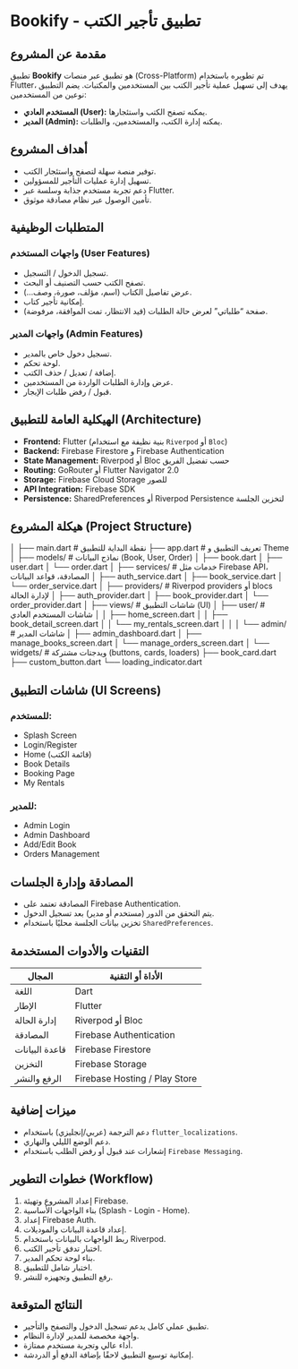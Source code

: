 # Bookify - تطبيق تأجير الكتب

## مقدمة عن المشروع
تطبيق **Bookify** هو تطبيق عبر منصات (Cross-Platform) تم تطويره باستخدام Flutter، يهدف إلى تسهيل عملية تأجير الكتب بين المستخدمين والمكتبات. يضم التطبيق نوعين من المستخدمين:
- **المستخدم العادي (User):** يمكنه تصفح الكتب واستئجارها.
- **المدير (Admin):** يمكنه إدارة الكتب، والمستخدمين، والطلبات.

## أهداف المشروع
- توفير منصة سهلة لتصفح واستئجار الكتب.
- تسهيل إدارة عمليات التأجير للمسؤولين.
- دعم تجربة مستخدم جذابة وسلسة عبر Flutter.
- تأمين الوصول عبر نظام مصادقة موثوق.

## المتطلبات الوظيفية

### واجهات المستخدم (User Features)
- تسجيل الدخول / التسجيل.
- تصفح الكتب حسب التصنيف أو البحث.
- عرض تفاصيل الكتاب (اسم، مؤلف، صورة، وصف...).
- إمكانية تأجير كتاب.
- صفحة “طلباتي” لعرض حالة الطلبات (قيد الانتظار، تمت الموافقة، مرفوضة).

### واجهات المدير (Admin Features)
- تسجيل دخول خاص بالمدير.
- لوحة تحكم.
- إضافة / تعديل / حذف الكتب.
- عرض وإدارة الطلبات الواردة من المستخدمين.
- قبول / رفض طلبات الإيجار.

## الهيكلية العامة للتطبيق (Architecture)
- **Frontend:** Flutter (بنية نظيفة مع استخدام `Riverpod` أو `Bloc`)
- **Backend:** Firebase Firestore و Firebase Authentication
- **State Management:** Riverpod أو Bloc حسب تفضيل الفريق
- **Routing:** GoRouter أو Flutter Navigator 2.0
- **Storage:** Firebase Cloud Storage للصور
- **API Integration:** Firebase SDK
- **Persistence:** SharedPreferences أو Riverpod Persistence لتخزين الجلسة

## هيكلة المشروع (Project Structure)
│
├── main.dart               # نقطة البداية للتطبيق
├── app.dart                # تعريف التطبيق و Theme
│
├── models/                 # نماذج البيانات (Book, User, Order)
│   ├── book.dart
│   ├── user.dart
│   └── order.dart
│
├── services/               # خدمات مثل Firebase API، المصادقة، قواعد البيانات
│   ├── auth_service.dart
│   ├── book_service.dart
│   └── order_service.dart
│
├── providers/              # Riverpod providers أو blocs لإدارة الحالة
│   ├── auth_provider.dart
│   ├── book_provider.dart
│   └── order_provider.dart
│
├── views/                  # شاشات التطبيق (UI)
│   ├── user/               # شاشات المستخدم العادي
│   │   ├── home_screen.dart
│   │   ├── book_detail_screen.dart
│   │   └── my_rentals_screen.dart
│   │
│   └── admin/              # شاشات المدير
│       ├── admin_dashboard.dart
│       ├── manage_books_screen.dart
│       └── manage_orders_screen.dart
│
└── widgets/                # ويدجتات مشتركة (buttons, cards, loaders)
    ├── book_card.dart
    ├── custom_button.dart
    └── loading_indicator.dart

## شاشات التطبيق (UI Screens)

### للمستخدم:
- Splash Screen  
- Login/Register  
- Home (قائمة الكتب)  
- Book Details  
- Booking Page  
- My Rentals  

### للمدير:
- Admin Login  
- Admin Dashboard  
- Add/Edit Book  
- Orders Management  

## المصادقة وإدارة الجلسات
- المصادقة تعتمد على Firebase Authentication.
- يتم التحقق من الدور (مستخدم أو مدير) بعد تسجيل الدخول.
- تخزين بيانات الجلسة محليًا باستخدام `SharedPreferences`.

## التقنيات والأدوات المستخدمة

| المجال         | الأداة أو التقنية        |
|----------------|------------------------|
| اللغة          | Dart                   |
| الإطار         | Flutter                |
| إدارة الحالة   | Riverpod أو Bloc       |
| المصادقة       | Firebase Authentication|
| قاعدة البيانات | Firebase Firestore     |
| التخزين        | Firebase Storage       |
| الرفع والنشر   | Firebase Hosting / Play Store |

## ميزات إضافية
- دعم الترجمة (عربي/إنجليزي) باستخدام `flutter_localizations`.
- دعم الوضع الليلي والنهاري.
- إشعارات عند قبول أو رفض الطلب باستخدام `Firebase Messaging`.

## خطوات التطوير (Workflow)
1. إعداد المشروع وتهيئة Firebase.
2. بناء الواجهات الأساسية (Splash - Login - Home).
3. إعداد Firebase Auth.
4. إعداد قاعدة البيانات والموديلات.
5. ربط الواجهات بالبيانات باستخدام Riverpod.
6. اختبار تدفق تأجير الكتب.
7. بناء لوحة تحكم المدير.
8. اختبار شامل للتطبيق.
9. رفع التطبيق وتجهيزه للنشر.

## النتائج المتوقعة
- تطبيق عملي كامل يدعم تسجيل الدخول والتصفح والتأجير.
- واجهة مخصصة للمدير لإدارة النظام.
- أداء عالي وتجربة مستخدم ممتازة.
- إمكانية توسيع التطبيق لاحقًا بإضافة الدفع أو الدردشة.
